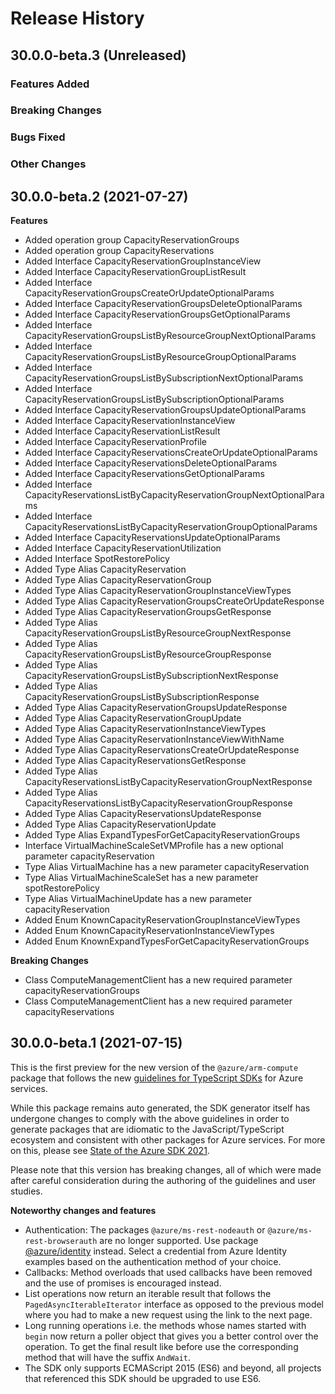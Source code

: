 # Release History

## 30.0.0-beta.3 (Unreleased)

### Features Added

### Breaking Changes

### Bugs Fixed

### Other Changes

## 30.0.0-beta.2 (2021-07-27)
    
**Features**

  - Added operation group CapacityReservationGroups
  - Added operation group CapacityReservations
  - Added Interface CapacityReservationGroupInstanceView
  - Added Interface CapacityReservationGroupListResult
  - Added Interface CapacityReservationGroupsCreateOrUpdateOptionalParams
  - Added Interface CapacityReservationGroupsDeleteOptionalParams
  - Added Interface CapacityReservationGroupsGetOptionalParams
  - Added Interface CapacityReservationGroupsListByResourceGroupNextOptionalParams
  - Added Interface CapacityReservationGroupsListByResourceGroupOptionalParams
  - Added Interface CapacityReservationGroupsListBySubscriptionNextOptionalParams
  - Added Interface CapacityReservationGroupsListBySubscriptionOptionalParams
  - Added Interface CapacityReservationGroupsUpdateOptionalParams
  - Added Interface CapacityReservationInstanceView
  - Added Interface CapacityReservationListResult
  - Added Interface CapacityReservationProfile
  - Added Interface CapacityReservationsCreateOrUpdateOptionalParams
  - Added Interface CapacityReservationsDeleteOptionalParams
  - Added Interface CapacityReservationsGetOptionalParams
  - Added Interface CapacityReservationsListByCapacityReservationGroupNextOptionalParams
  - Added Interface CapacityReservationsListByCapacityReservationGroupOptionalParams
  - Added Interface CapacityReservationsUpdateOptionalParams
  - Added Interface CapacityReservationUtilization
  - Added Interface SpotRestorePolicy
  - Added Type Alias CapacityReservation
  - Added Type Alias CapacityReservationGroup
  - Added Type Alias CapacityReservationGroupInstanceViewTypes
  - Added Type Alias CapacityReservationGroupsCreateOrUpdateResponse
  - Added Type Alias CapacityReservationGroupsGetResponse
  - Added Type Alias CapacityReservationGroupsListByResourceGroupNextResponse
  - Added Type Alias CapacityReservationGroupsListByResourceGroupResponse
  - Added Type Alias CapacityReservationGroupsListBySubscriptionNextResponse
  - Added Type Alias CapacityReservationGroupsListBySubscriptionResponse
  - Added Type Alias CapacityReservationGroupsUpdateResponse
  - Added Type Alias CapacityReservationGroupUpdate
  - Added Type Alias CapacityReservationInstanceViewTypes
  - Added Type Alias CapacityReservationInstanceViewWithName
  - Added Type Alias CapacityReservationsCreateOrUpdateResponse
  - Added Type Alias CapacityReservationsGetResponse
  - Added Type Alias CapacityReservationsListByCapacityReservationGroupNextResponse
  - Added Type Alias CapacityReservationsListByCapacityReservationGroupResponse
  - Added Type Alias CapacityReservationsUpdateResponse
  - Added Type Alias CapacityReservationUpdate
  - Added Type Alias ExpandTypesForGetCapacityReservationGroups
  - Interface VirtualMachineScaleSetVMProfile has a new optional parameter capacityReservation
  - Type Alias VirtualMachine has a new parameter capacityReservation
  - Type Alias VirtualMachineScaleSet has a new parameter spotRestorePolicy
  - Type Alias VirtualMachineUpdate has a new parameter capacityReservation
  - Added Enum KnownCapacityReservationGroupInstanceViewTypes
  - Added Enum KnownCapacityReservationInstanceViewTypes
  - Added Enum KnownExpandTypesForGetCapacityReservationGroups

**Breaking Changes**

  - Class ComputeManagementClient has a new required parameter capacityReservationGroups
  - Class ComputeManagementClient has a new required parameter capacityReservations
    
## 30.0.0-beta.1 (2021-07-15)

This is the first preview for the new version of the `@azure/arm-compute` package that follows the new [guidelines for TypeScript SDKs](https://azure.github.io/azure-sdk/typescript_introduction.html) for Azure services.

While this package remains auto generated, the SDK generator itself has undergone changes to comply with the above guidelines in order to generate packages that are idiomatic to the JavaScript/TypeScript ecosystem and consistent with other packages for Azure services. For more on this, please see [State of the Azure SDK 2021](https://devblogs.microsoft.com/azure-sdk/state-of-the-azure-sdk-2021/).

Please note that this version has breaking changes, all of which were made after careful consideration during the authoring of the guidelines and user studies.

**Noteworthy changes and features**
- Authentication: The packages `@azure/ms-rest-nodeauth` or `@azure/ms-rest-browserauth` are no longer supported. Use package [@azure/identity](https://www.npmjs.com/package/@azure/identity) instead. Select a credential from Azure Identity examples based on the authentication method of your choice.
- Callbacks: Method overloads that used callbacks have been removed and the use of promises is encouraged instead.
- List operations now return an iterable result that follows the `PagedAsyncIterableIterator` interface as opposed to the previous model where you had to make a new request using the link to the next page.
- Long running operations i.e. the methods whose names started with `begin` now return a poller object that gives you a better control over the operation. To get the final result like before use the corresponding method that will have the suffix `AndWait`.
- The SDK only supports ECMAScript 2015 (ES6) and beyond, all projects that referenced this SDK should be upgraded to use ES6.
